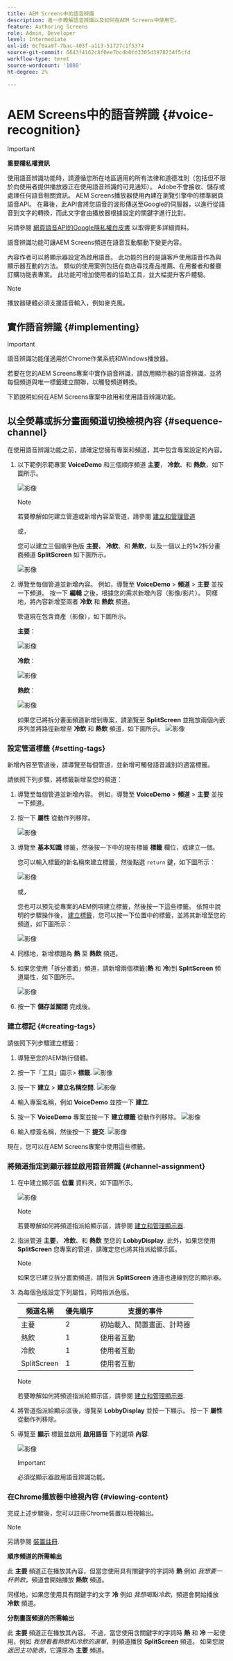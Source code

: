```yaml
---
title: AEM Screens中的語音辨識
description: 進一步瞭解語音辨識以及如何在AEM Screens中使用它。
feature: Authoring Screens
role: Admin, Developer
level: Intermediate
exl-id: 6cf0aa9f-7bac-403f-a113-51727c1f5374
source-git-commit: 6643f4162c8f0ee7bcdb0fd3305d3978234f5cfd
workflow-type: tm+mt
source-wordcount: '1088'
ht-degree: 2%

---
```


# AEM Screens中的語音辨識 {#voice-recognition}

>[!IMPORTANT]
>
>**重要隱私權資訊**
>
>使用語音辨識功能時，請遵循您所在地區適用的所有法律和道德准則（包括但不限於向使用者提供播放器正在使用語音辨識的可見通知）。 Adobe不會接收、儲存或處理任何語音相關資訊。 AEM Screens播放器使用內建在瀏覽引擎中的標準網頁語音API。 在幕後，此API會將您語音的波形傳送至Google的伺服器，以進行從語音到文字的轉換，而此文字會由播放器根據設定的關鍵字進行比對。
>
>另請參閱 [網頁語音API的Google隱私權白皮書](https://www.google.com/chrome/privacy/whitepaper.html#speech) 以取得更多詳細資料。


語音辨識功能可讓AEM Screens頻道在語音互動驅動下變更內容。

內容作者可以將顯示器設定為啟用語音。 此功能的目的是讓客戶使用語音作為與顯示器互動的方法。 類似的使用案例包括在商店尋找產品推薦、在用餐者和餐廳訂購功能表專案。 此功能可增加使用者的協助工具，並大幅提升客戶體驗。

>[!NOTE]
>播放器硬體必須支援語音輸入，例如麥克風。

## 實作語音辨識 {#implementing}

>[!IMPORTANT]
> 語音辨識功能僅適用於Chrome作業系統和Windows播放器。

若要在您的AEM Screens專案中實作語音辨識，請啟用顯示器的語音辨識，並將每個頻道與唯一標籤建立關聯，以觸發頻道轉換。

下節說明如何在AEM Screens專案中啟用和使用語音辨識功能。

## 以全熒幕或拆分畫面頻道切換檢視內容 {#sequence-channel}

在使用語音辨識功能之前，請確定您擁有專案和頻道，其中包含專案設定的內容。

1. 以下範例示範專案 **VoiceDemo** 和三個順序頻道 **主要**， **冷飲**、和 **熱飲**，如下圖所示。

   ![影像](assets/voice-recognition/vr-1.png)

   >[!NOTE]
   >
   >若要瞭解如何建立管道或新增內容至管道，請參閱 [建立和管理管道](/help/user-guide/managing-channels.md)

   或，

   您可以建立三個順序色版 **主要**， **冷飲**、和 **熱飲**，以及一個以上的1x2拆分畫面頻道 **SplitScreen** 如下圖所示。

   ![影像](assets/voice-recognition/vr-emb-1.png)

1. 導覽至每個管道並新增內容。 例如，導覽至 **VoiceDemo** > **頻道** > **主要** 並按一下頻道。 按一下 **編輯** 之後，根據您的需求新增內容（影像/影片）。 同樣地，將內容新增至兩者 **冷飲** 和 **熱飲** 頻道。

   管道現在包含資產（影像），如下圖所示。

   **主要**：

   ![影像](assets/voice-recognition/vr-4.png)

   **冷飲**：

   ![影像](assets/voice-recognition/vr-3.png)

   **熱飲**：

   ![影像](assets/voice-recognition/vr-2.png)

   如果您已將拆分畫面頻道新增到專案，請瀏覽至 **SplitScreen** 並拖放兩個內嵌序列並將路徑新增至 **冷飲** 和 **熱飲** 頻道，如下圖所示。
   ![影像](assets/voice-recognition/vr-emb-6.png)


### 設定管道標籤 {#setting-tags}

新增內容至管道後，請導覽至每個管道，並新增可觸發語音識別的適當標籤。

請依照下列步驟，將標籤新增至您的頻道：

1. 導覽至每個管道並新增內容。 例如，導覽至 **VoiceDemo** > **頻道** > **主要** 並按一下頻道。

1. 按一下 **屬性** 從動作列移除。

   ![影像](assets/voice-recognition/vr-5.png)

1. 導覽至 **基本知識** 標籤，然後按一下中的現有標籤 **標籤** 欄位，或建立一個。

   您可以輸入標籤的新名稱來建立標籤，然後點選 `return` 鍵，如下圖所示：

   ![影像](assets/voice-recognition/vr-6.png)

   或，

   您也可以預先從專案的AEM例項建立標籤，然後按一下這些標籤。 依照中說明的步驟操作後， [建立標籤](#creating-tags)，您可以按一下位置中的標籤，並將其新增至您的頻道，如下圖所示：

   ![影像](assets/voice-recognition/vr-tag1.png)

1. 同樣地，新增標題為 **熱** 至 **熱飲** 頻道。

1. 如果您使用「拆分畫面」頻道，請新增兩個標籤(**熱** 和 **冷**)到 **SplitScreen** 頻道屬性，如下圖所示。

   ![影像](assets/voice-recognition/vr-emb-7.png)

1. 按一下 **儲存並關閉** 完成後。


### 建立標記 {#creating-tags}

請依照下列步驟建立標籤：

1. 導覽至您的AEM執行個體。

1. 按一下「工具」圖示> **標籤**.
   ![影像](assets/voice-recognition/vr-7.png)

1. 按一下 **建立** > **建立名稱空間**.
   ![影像](assets/voice-recognition/vr-tag3.png)

1. 輸入專案名稱，例如 **VoiceDemo** 並按一下 **建立**.

1. 按一下 **VoiceDemo** 專案並按一下 **建立標籤** 從動作列移除。
   ![影像](assets/voice-recognition/vr-tag4.png)

1. 輸入標簽名稱，然後按一下 **提交**.
   ![影像](assets/voice-recognition/vr-tag5.png)

現在，您可以在AEM Screens專案中使用這些標籤。

### 將頻道指定到顯示器並啟用語音辨識 {#channel-assignment}

1. 在中建立顯示區 **位置** 資料夾，如下圖所示。

   ![影像](assets/voice-recognition/vr-loc.png)

   >[!NOTE]
   >若要瞭解如何將頻道指派給顯示區，請參閱 [建立和管理顯示器](/help/user-guide/managing-displays.md).

1. 指派管道 **主要**， **冷飲**、和 **熱飲** 至您的 **LobbyDisplay**. 此外，如果您使用 **SplitScreen** 您專案的管道，請確定您也將其指派給顯示區。

   >[!NOTE]
   >如果您已建立拆分畫面頻道，請指派 **SplitScreen** 通道也連線到您的顯示器。

1. 為每個色版設定下列屬性，同時指派色版。

   | **頻道名稱** | **優先順序** | **支援的事件** |
   |---|---|---|
   | 主要 | 2 | 初始載入、閒置畫面、計時器 |
   | 熱飲 | 1 | 使用者互動 |
   | 冷飲 | 1 | 使用者互動 |
   | SplitScreen | 1 | 使用者互動 |

   >[!NOTE]
   >
   >若要瞭解如何將頻道指派給顯示區，請參閱 [建立和管理顯示器](/help/user-guide/managing-displays.md).

1. 將管道指派給顯示區後，導覽至 **LobbyDisplay** 並按一下顯示。 按一下 **屬性** 從動作列移除。

1. 導覽至 **顯示** 標籤並啟用 **啟用語音** 下的選項 **內容**.

   ![影像](assets/voice-recognition/vr-disp.png)

   >[!IMPORTANT]
   >必須從顯示器啟用語音辨識功能。

### 在Chrome播放器中檢視內容 {#viewing-content}

完成上述步驟後，您可以註冊Chrome裝置以檢視輸出。

>[!NOTE]
>另請參閱 [裝置註冊](device-registration.md).

**順序頻道的所需輸出**

此 **主要** 頻道正在播放其內容，但當您使用具有關鍵字的字詞時 **熱** 例如 *我想要一杯熱飲*，頻道會開始播放 **熱飲** 頻道。

同樣地，如果您使用具有關鍵字的文字 **冷** 例如 *我想喝點冷飲*，頻道會開始播放 **冷飲** 頻道。

**分割畫面頻道的所需輸出**

此 **主要** 頻道正在播放其內容。 不過，當您使用含關鍵字的字詞時 **熱** 和 **冷** 一起使用，例如 *我想看看熱飲和冷飲的選單*，則頻道播放 **SplitScreen** 頻道。 如果您說 *返回主功能表*，它還原為 **主要** 頻道。
